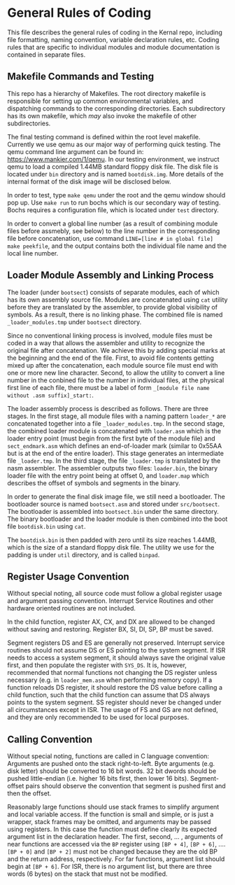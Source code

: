 
# General Rules of Coding

This file describes the general rules of coding in the Kernal repo, including file formatting, naming convention, 
variable declaration rules, etc. Coding rules that are specific to individual modules and module documentation is 
contained in separate files.

## Makefile Commands and Testing

This repo has a hierarchy of Makefiles. The root directory makefile is responsible for setting up common environmental
variables, and dispatching commands to the corresponding directories. Each subdirectory has its own makefile, which
*may* also invoke the makefile of other subdirectories. 

The final testing command is defined within the root level makefile. Currently we use qemu as our major way of performing
quick testing. The qemu command line argument can be found in: https://www.mankier.com/1/qemu. In our testing environment,
we instruct qemu to load a compiled 1.44MB standard floppy disk file. The disk file is located under ``bin`` directory
and is named ``bootdisk.img``. More details of the internal format of the disk image will be disclosed below.

In order to test, type ``make qemu`` under the root and the qemu window should pop up. Use ``make run`` to run bochs which
is our secondary way of testing. Bochs requires a configuration file, which is located under ``test`` directory.

In order to convert a global line number (as a result of combining module files before assmebly, see below) to the line 
number in the corresponding file before concatenation, use command ``LINE=[line # in global file] make peekfile``, and 
the output contains both the individual file name and the local line number.

## Loader Module Assembly and Linking Process

The loader (under ``bootsect``) consists of separate modules, each of which has its own assembly source file. Modules are 
concatenated using ``cat`` utility before they are translated by the assembler, to provide global visibility of symbols. 
As a result, there is no linking phase. The combined file is named ``_loader_modules.tmp`` under ``bootsect`` directory. 

Since no conventional linking process is involved, module files must be coded in a way that allows the assembler and utility 
to recognize the original file after concatenation. We achieve this by adding special marks at the beginning and the end of the 
file. First, to avoid file contents getting mixed up after the concatenation, each module source file must end with one or more new 
line character. Second, to allow the utility to convert a line number in the conbined file to the number in individual files, 
at the physical first line of each file, there must be a label of form ``_[module file name without .asm suffix]_start:``.

The loader assembly process is described as follows. There are three stages. In the first stage, all module files with a naming
pattern ``loader_*`` are concatenated together into a file ``_loader_modules.tmp``. In the second stage, the combined loader
module is concatenated with ``loader.asm`` which is the loader entry point (must begin from the first byte of the module file)
and ``sect_endmark.asm`` which defines an end-of-loader mark (similar to 0x55AA but is at the end of the entire loader). 
This stage generates an intermediate file ``_loader.tmp``. In the third stage, the file ``_loader.tmp`` is translated by the 
nasm assembler. The assembler outputs two files: ``loader.bin``, the binary loader file with the entry point being at 
offset 0, and ``loader.map`` which describes the offset of symbols and segments in the binary.

In order to generate the final disk image file, we still need a bootloader. The bootloader source is named ``bootsect.asm``
and stored under ``src/bootsect``. The bootloader is assembled into ``bootsect.bin`` under the same directory. The binary 
bootloader and the loader module is then combined into the boot file ``bootdisk.bin`` using ``cat``.

The ``bootdisk.bin`` is then padded with zero until its size reaches 1.44MB, which is the size of a standard floppy disk file.
The utility we use for the padding is under ``util`` directory, and is called ``binpad``. 

## Register Usage Convention

Without special noting, all source code must follow a global register usage and argument passing convention. Interrupt 
Service Routines and other hardware oriented routines are not included. 

In the child function, register AX, CX, and DX are allowed to be changed without saving and restoring. Register BX, SI, 
DI, SP, BP must be saved.

Segment registers DS and ES are generally not preserved. Interrupt service routines should not assume DS or ES pointing 
to the system segment. If ISR needs to access a system segment, it should always save the original value first, and 
then populate the register with ``SYS_DS``. It is, however, recommended that normal functions not changing the DS register
unless necessary (e.g. in ``loader_mem.asm`` when performing memory copy). If a function reloads DS register, it should 
restore the DS value before calling a child function, such that the child function can assume that DS always points 
to the system segment. SS register should never be changed under all circumstances except in ISR. The usage of FS and GS
are not defined, and they are only recommended to be used for local purposes. 

## Calling Convention

Without special noting, functions are called in C language convention: Arguments are pushed onto the stack right-to-left.
Byte arguments (e.g. disk letter) should be converted to 16 bit words. 32 bit dwords should be pushed little-endian (i.e.
higher 16 bits first, then lower 16 bits). Segment-offset pairs should observe the convention that segment is pushed 
first and then the offset. 

Reasonably large functions should use stack frames to simplify argument and local variable access. If the function is 
small and simple, or is just a wrapper, stack frames may be omitted, and arguments may be passed using registers. In this
case the function must define clearly its expected argument list in the declaration header. The first, second, ... , arguments 
of near functions are accessed via the ``BP`` register using ``[BP + 4]``, ``[BP + 6]``, .... ``[BP + 0]`` and ``[BP + 2]`` 
must not be changed because they are the old BP and the return address, respectively. For far functions,  argument list should
begin at ``[BP + 6]``. For ISR, there is no argument list, but there are three words (6 bytes) on the stack that must not 
be modified.